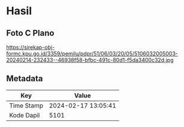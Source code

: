 # Hasil

## Foto C Plano

https://sirekap-obj-formc.kpu.go.id/3359/pemilu/pdpr/51/06/03/20/05/5106032005003-20240214-232433--46938f58-bfbc-491c-80d1-f5da3400c32d.jpg


## Metadata

| Key        | Value               |
| ---------- | ------------------- |
| Time Stamp | 2024-02-17 13:05:41 |
| Kode Dapil | 5101                |



